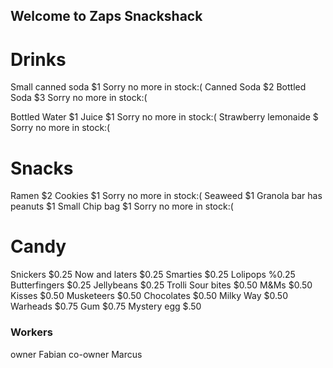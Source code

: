 ## Welcome to Zaps Snackshack

# Drinks
Small canned soda $1 Sorry no more in stock:(
Canned Soda $2
Bottled Soda $3 Sorry no more in stock:(

Bottled Water $1
Juice $1 Sorry no more in stock:(
Strawberry lemonaide $ Sorry no more in stock:(
# Snacks
Ramen $2
Cookies $1 Sorry no more in stock:(
Seaweed $1
Granola bar has peanuts $1
Small Chip bag $1 Sorry no more in stock:(
# Candy
Snickers $0.25
Now and laters $0.25
Smarties $0.25
Lolipops %0.25
Butterfingers $0.25
Jellybeans $0.25
Trolli Sour bites $0.50
M&Ms $0.50
Kisses $0.50
Musketeers $0.50
Chocolates $0.50
Milky Way $0.50
Warheads $0.75
Gum $0.75
Mystery egg $.50
### Workers
owner Fabian
co-owner Marcus
